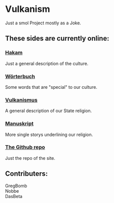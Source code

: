 # Vulkanism
Just a smol Project mostly as a Joke.

## These sides are currently online:
### <a href="https://gregbomb.github.io/Vulkanism/hakam.html">Hakam</a>
Just a general description of the culture.
### <a href="https://gregbomb.github.io/Vulkanism/woerterbuch.html">Wörterbuch</a>
Some words that are "special" to our culture.
### <a href="https://gregbomb.github.io/Vulkanism/vulkanism.html">Vulkanismus</a>
A general description of our State religion.
### <a href="https://gregbomb.github.io/Vulkanism/bible.html">Manuskript</a>
More single storys underlining our religion.

### <a href="https://github.com/GregBomb/Vulkanism">The Github repo</a>
Just the repo of the site.

## Contributers:
GregBomb\
Nobbe\
DasBeta
